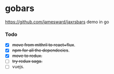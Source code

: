 gobars
======

https://github.com/jamesward/jaxrsbars demo in go

### Todo

- [x] ~~move from mithril to react+flux~~.
- [x] ~~npm for all the dependecies~~.
- [x] ~~move to redux.~~
- [ ] ~~try redux saga.~~
- [ ] vuejs.
